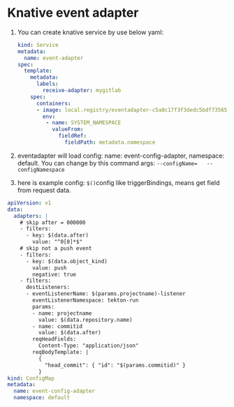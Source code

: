 # Knative event adapter

1. You can create knative service by use below yaml:

    ```yaml
    kind: Service
    metadata:
      name: event-adapter
    spec:
      template:
        metadata:
          labels:
            receive-adapter: mygitlab
        spec:
          containers:
          - image: local.registry/eventadapter-c5a0c17f3f3dedc5bdf73565d874ec4e:v0.14
            env:
             - name: SYSTEM_NAMESPACE
               valueFrom:
                 fieldRef:
                   fieldPath: metadata.namespace
    ```

1. eventadapter will load config: name: event-config-adapter, namespace: default. 
  You can change by this command args: `--configName=   --configNamespace`

1. here is example config: `$()`config like triggerBindings, means get field from request data.

```yaml
apiVersion: v1
data:
  adapters: |
    # skip after = 000000
    - filters:
      - key: $(data.after)
        value: "^0[0]*$"
    # skip not a push event
    - filters:
      - key: $(data.object_kind)
        value: push
        negative: true
    - filters:
      destListeners:
      - eventListenerName: $(params.projectname)-listener
        eventListenerNamespace: tekton-run
        params:
        - name: projectname
          value: $(data.repository.name)
        - name: commitid
          value: $(data.after)
        reqHeadFields:
          Content-Type: "application/json"
        reqBodyTemplate: |
          {
            "head_commit": { "id": "$(params.commitid)" }
          }
kind: ConfigMap
metadata:
  name: event-config-adapter
  namespace: default
```

